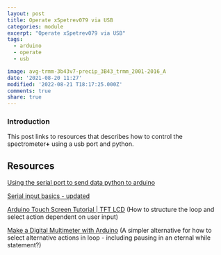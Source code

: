```yaml
---
layout: post
title: Operate xSpetrev079 via USB
categories: module
excerpt: "Operate xSpetrev079 via USB"
tags:
  - arduino
  - operate
  - usb

image: avg-trmm-3b43v7-precip_3B43_trmm_2001-2016_A
date: '2021-08-20 11:27'
modified: '2022-08-21 T18:17:25.000Z'
comments: true
share: true
---
```


### Introduction

This post links to resources that describes how to control the spectrometer<b>+</b> using a usb port and python.

## Resources

[Using the serial port to send data python to arduino](https://forum.arduino.cc/t/using-the-serial-port-to-send-data-from-python-to-arduino-how-to-do/614802/1)

[Serial input basics - updated](https://forum.arduino.cc/t/serial-input-basics-updated/382007)

[Arduino Touch Screen Tutorial | TFT LCD](https://howtomechatronics.com/tutorials/arduino/arduino-tft-lcd-touch-screen-tutorial/) (How to structure the loop and select action dependent on user input)

[Make a Digital Multimeter with Arduino](https://electropeak.com/learn/make-a-digital-multimeter-with-arduino/) (A simpler alternative for how to select alternative actions in loop - including pausing in an eternal while statement?)
